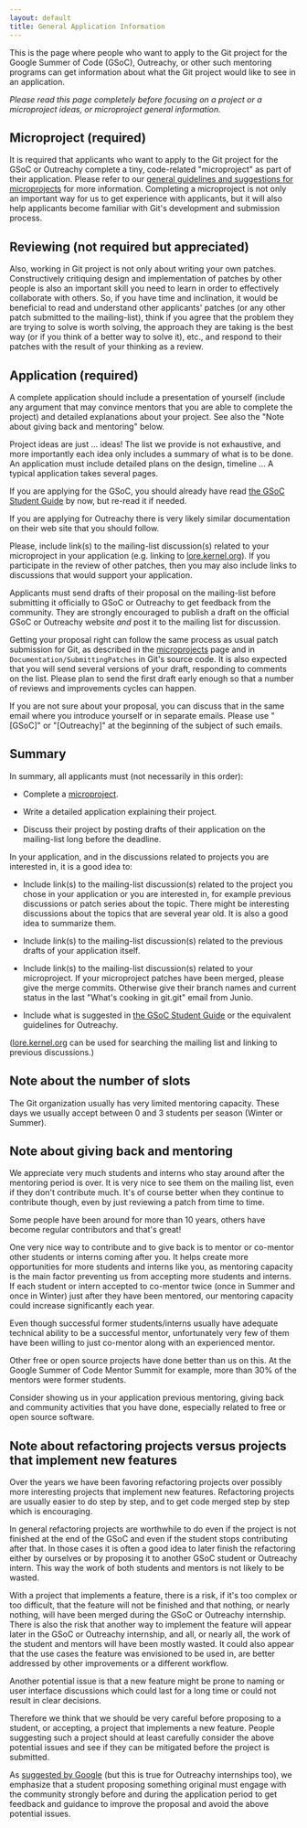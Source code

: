 ```yaml
---
layout: default
title: General Application Information
---
```


This is the page where people who want to apply to the Git project for
the Google Summer of Code (GSoC), Outreachy, or other such mentoring
programs can get information about what the Git project would like to
see in an application.

*Please read this page completely before focusing on a project or a
 microproject ideas, or microproject general information.*


## Microproject (required)

It is required that applicants who want to apply to the Git
project for the GSoC or Outreachy complete a tiny, code-related
"microproject" as part of their application. Please refer to our
[general guidelines and suggestions for microprojects](https://git.github.io/General-Microproject-Information)
for more information. Completing a microproject is not only an important
way for us to get experience with applicants, but it will also help
applicants become familiar with Git's development and submission
process.

## Reviewing (not required but appreciated)

Also, working in Git project is not only about writing your own
patches. Constructively critiquing design and implementation of
patches by other people is also an important skill you need to learn
in order to effectively collaborate with others. So, if you have time
and inclination, it would be beneficial to read and understand other
applicants' patches (or any other patch submitted to the mailing-list),
think if you agree that the problem they are trying to solve is worth
solving, the approach they are taking is the best way (or if you think
of a better way to solve it), etc., and respond to their patches with
the result of your thinking as a review.

## Application (required)

A complete application should include a presentation of yourself
(include any argument that may convince mentors that you are able to
complete the project) and detailed explanations about your
project. See also the "Note about giving back and mentoring" below.

Project ideas are just ... ideas! The list we provide is not
exhaustive, and more importantly each idea only includes a summary of
what is to be done. An application must include detailed plans on the
design, timeline ...  A typical application takes several pages.

If you are applying for the GSoC, you should already have read
[the GSoC Student Guide](http://write.flossmanuals.net/gsocstudentguide/writing-a-proposal/)
by now, but re-read it if needed.

If you are applying for Outreachy there is very likely similar
documentation on their web site that you should follow.

Please, include link(s) to the mailing-list discussion(s) related to
your microproject in your application (e.g. linking to
[lore.kernel.org](https://lore.kernel.org/git/)). If you
participate in the review of other patches, then you may also include
links to discussions that would support your application.

Applicants must send drafts of their proposal on the mailing-list
before submitting it officially to GSoC or Outreachy to get feedback
from the community. They are strongly encouraged to publish a draft on
the official GSoC or Outreachy website *and* post it to the mailing
list for discussion.

Getting your proposal right can follow the same process as usual patch
submission for Git, as described in the
[microprojects](https://git.github.io/General-Microproject-Information) page and
in `Documentation/SubmittingPatches` in Git's source code. It is also
expected that you will send several versions of your draft, responding
to comments on the list. Please plan to send the first draft early
enough so that a number of reviews and improvements cycles can happen.

If you are not sure about your proposal, you can discuss that in the
same email where you introduce yourself or in separate emails. Please
use "[GSoC]" or "[Outreachy]" at the beginning of the subject of such
emails.

## Summary

In summary, all applicants must (not necessarily in this order):

* Complete a [microproject](https://git.github.io/General-Microproject-Information).

* Write a detailed application explaining their project.

* Discuss their project by posting drafts of their application on the
  mailing-list long before the deadline.

In your application, and in the discussions related to projects you
are interested in, it is a good idea to:

* Include link(s) to the mailing-list discussion(s) related to the
  project you chose in your application or you are interested in, for
  example previous discussions or patch series about the topic. There
  might be interesting discussions about the topics that are several
  year old. It is also a good idea to summarize them.

* Include link(s) to the mailing-list discussion(s) related to the
  previous drafts of your application itself.

* Include link(s) to the mailing-list discussion(s) related to your
  microproject. If your microproject patches have been merged, please
  give the merge commits. Otherwise give their branch names and
  current status in the last "What's cooking in git.git" email from
  Junio.

* Include what is suggested in
  [the GSoC Student Guide](http://write.flossmanuals.net/gsocstudentguide/writing-a-proposal/)
  or the equivalent guidelines for Outreachy.

([lore.kernel.org](https://lore.kernel.org/git/) can be
used for searching the mailing list and linking to previous
discussions.)

## Note about the number of slots

The Git organization usually has very limited mentoring capacity.
These days we usually accept between 0 and 3 students per season
(Winter or Summer).

## Note about giving back and mentoring

We appreciate very much students and interns who stay around after the
mentoring period is over. It is very nice to see them on the mailing
list, even if they don't contribute much. It's of course better when
they continue to contribute though, even by just reviewing a patch
from time to time.

Some people have been around for more than 10 years, others have
become regular contributors and that's great!

One very nice way to contribute and to give back is to mentor or
co-mentor other students or interns coming after you. It helps create
more opportunities for more students and interns like you, as
mentoring capacity is the main factor preventing us from accepting
more students and interns. If each student or intern accepted to
co-mentor twice (once in Summer and once in Winter) just after they
have been mentored, our mentoring capacity could increase
significantly each year.

Even though successful former students/interns usually have adequate
technical ability to be a successful mentor, unfortunately very few of
them have been willing to just co-mentor along with an experienced
mentor.

Other free or open source projects have done better than us on
this. At the Google Summer of Code Mentor Summit for example, more
than 30% of the mentors were former students.

Consider showing us in your application previous mentoring, giving
back and community activities that you have done, especially related
to free or open source software.

## Note about refactoring projects versus projects that implement new features

Over the years we have been favoring refactoring projects over
possibly more interesting projects that implement new features.
Refactoring projects are usually easier to do step by step, and to get
code merged step by step which is encouraging.

In general refactoring projects are worthwhile to do even if the
project is not finished at the end of the GSoC and even if the student
stops contributing after that. In those cases it is often a good idea
to later finish the refactoring either by ourselves or by proposing it
to another GSoC student or Outreachy intern. This way the work of both
students and mentors is not likely to be wasted.

With a project that implements a feature, there is a risk, if it's too
complex or too difficult, that the feature will not be finished and
that nothing, or nearly nothing, will have been merged during the GSoC
or Outreachy internship. There is also the risk that another way to
implement the feature will appear later in the GSoC or Outreachy
internship, and all, or nearly all, the work of the student and
mentors will have been mostly wasted. It could also appear that the
use cases the feature was envisioned to be used in, are better
addressed by other improvements or a different workflow.

Another potential issue is that a new feature might be prone to naming
or user interface discussions which could last for a long time or
could not result in clear decisions.

Therefore we think that we should be very careful before proposing to
a student, or accepting, a project that implements a new feature.
People suggesting such a project should at least carefully consider
the above potential issues and see if they can be mitigated before the
project is submitted.

As [suggested by Google](https://google.github.io/gsocguides/mentor/defining-a-project-ideas-list)
(but this is true for Outreachy internships too), we emphasize that a
student proposing something original must engage with the community
strongly before and during the application period to get feedback and
guidance to improve the proposal and avoid the above potential issues.

